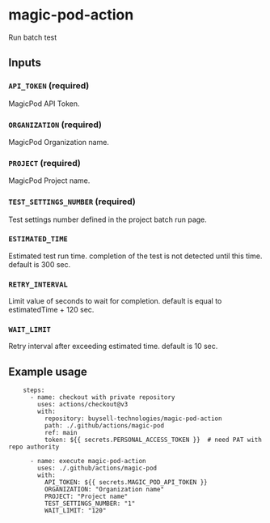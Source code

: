 # magic-pod-action

Run batch test

## Inputs

### `API_TOKEN` (required)

MagicPod API Token.

### `ORGANIZATION` (required)

MagicPod Organization name.

### `PROJECT` (required)

MagicPod Project name.

### `TEST_SETTINGS_NUMBER` (required)

Test settings number defined in the project batch run page. 

### `ESTIMATED_TIME`

Estimated test run time. completion of the test is not detected until this time. default is 300 sec.

### `RETRY_INTERVAL`

Limit value of seconds to wait for completion. default is equal to estimatedTime + 120 sec.

### `WAIT_LIMIT`

Retry interval after exceeding estimated time. default is 10 sec.


## Example usage

```
    steps:
      - name: checkout with private repository
        uses: actions/checkout@v3
        with:
          repository: buysell-technologies/magic-pod-action
          path: ./.github/actions/magic-pod
          ref: main
          token: ${{ secrets.PERSONAL_ACCESS_TOKEN }}  # need PAT with repo authority

      - name: execute magic-pod-action
        uses: ./.github/actions/magic-pod
        with:
          API_TOKEN: ${{ secrets.MAGIC_POD_API_TOKEN }}
          ORGANIZATION: "Organization name"
          PROJECT: "Project name"
          TEST_SETTINGS_NUMBER: "1"
          WAIT_LIMIT: "120"
```
